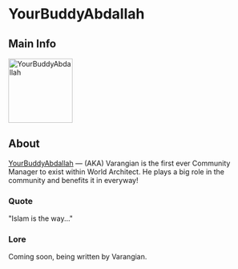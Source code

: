 # YourBuddyAbdallah

## Main Info
<img class="" src="https://tr.rbxcdn.com/30DAY-AvatarHeadshot-CC8D161A41CAFD3758133282FF1992BF-Png/420/420/AvatarHeadshot/Png/noFilter" alt="YourBuddyAbdallah" style="width:128px;height:128px;">

## About
[YourBuddyAbdallah](https://www.roblox.com/users/205584384/profile) — (AKA) Varangian is the first ever Community Manager to exist within World Architect. He plays a big role in the community and benefits it in everyway!

### Quote
"Islam is the way..."

### Lore
Coming soon, being written by Varangian.
